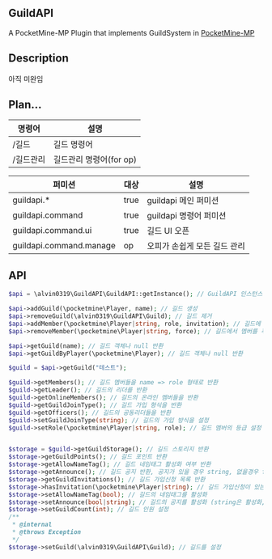 ## GuildAPI

A PocketMine-MP Plugin that implements GuildSystem in [PocketMine-MP](https://github.com/pmmp/PocketMine-MP)

## Description

아직 미완임

## Plan...

|명령어|설명|
|---|---|
|/길드|길드 명령어
|/길드관리|길드관리 명령어(for op)|

|퍼미션|대상|설명|
|---|---|---|
|guildapi.*|true|guildapi 메인 퍼미션|
|guildapi.command|true|guildapi 명령어 퍼미션|
|guildapi.command.ui|true|길드 UI 오픈|
|guildapi.command.manage|op|오피가 손쉽게 모든 길드 관리|

API
-------

```php
$api = \alvin0319\GuildAPI\GuildAPI::getInstance(); // GuildAPI 인스턴스 반환

$api->addGuild(\pocketmine\Player, name); // 길드 생성
$api->removeGuild(\alvin0319\GuildAPI\Guild); // 길드 제거
$api->addMember(\pocketmine\Player|string, role, invitation); // 길드에 멤버를 추가
$api->removeMember(\pocketmine\Player|string, force); // 길드에서 멤버를 추방

$api->getGuild(name); // 길드 객체나 null 반환
$api->getGuildByPlayer(\pocketmine\Player); // 길드 객체나 null 반환

$guild = $api->getGuild("테스트");

$guild->getMembers(); // 길드 멤버들을 name => role 형태로 반환
$guild->getLeader(); // 길드의 리더를 반환
$guild->getOnlineMembers(); // 길드의 온라인 멤버들을 반환
$guild->getGuildJoinType(); // 길드 가입 형식을 반환
$guild->getOfficers(); // 길드의 공동리더들을 반환
$guild->setGuildJoinType(string); // 길드의 가입 방식을 설정
$guild->setRole(\pocketmine\Player|string, role); // 길드 멤버의 등급 설정


$storage = $guild->getGuildStorage(); // 길드 스토리지 반환
$storage->getGuildPoints(); // 길드 포인트 반환
$storage->getAllowNameTag(); // 길드 네임태그 활성화 여부 반환
$storage->getAnnounce(); // 길드 공지 반환, 공지가 있을 경우 string, 없을경우 false 반환
$storage->getGuildInvitations(); // 길드 가입신청 목록 반환
$storage->hasInvitation(\pocketmine\Player|string); // 길드 가입신청이 있는지 반환
$storage->setAllowNameTag(bool); // 길드의 네임태그를 활성화
$storage->setAnnounce(bool|string); // 길드의 공지를 활성화 (string은 활성화, false는 비활성화)
$storage->setGuildCount(int); // 길드 인원 설정
/** 
 * @internal
 * @throws Exception 
 */
$storage->setGuild(\alvin0319\GuildAPI\Guild); // 길드를 설정
```